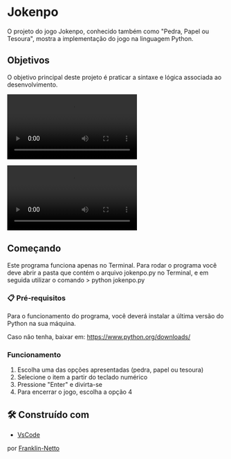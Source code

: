 # Jokenpo

O projeto do jogo Jokenpo, conhecido também como "Pedra, Papel ou Tesoura", mostra a implementação do jogo na linguagem Python. 

## Objetivos

O objetivo principal deste projeto é praticar a sintaxe e lógica associada ao desenvolvimento. 

![Funcionamento do jogo](assets/to_readme/jokenpo_scr_capture1.webm)

![Tratamento de erros](assets/to_readme/jokenpo_scr_capture2.webm)


## Começando

Este programa funciona apenas no Terminal.
Para rodar o programa você deve abrir a pasta que contém o arquivo jokenpo.py  no Terminal, e em seguida utilizar o comando > python jokenpo.py

### 📋 Pré-requisitos

Para o funcionamento do programa, você deverá instalar a última versão do Python na sua máquina.

Caso nâo tenha, baixar em: https://www.python.org/downloads/


### Funcionamento

1. Escolha uma das opções apresentadas (pedra, papel ou tesoura)
2. Selecione o item a partir do teclado numérico
3. Pressione "Enter" e divirta-se
4. Para encerrar o jogo, escolha a opção 4


## 🛠️ Construído com

* [VsCode](https://code.visualstudio.com/)

por [Franklin-Netto](https://www.linkedin.com/in/franklin-netto/) 